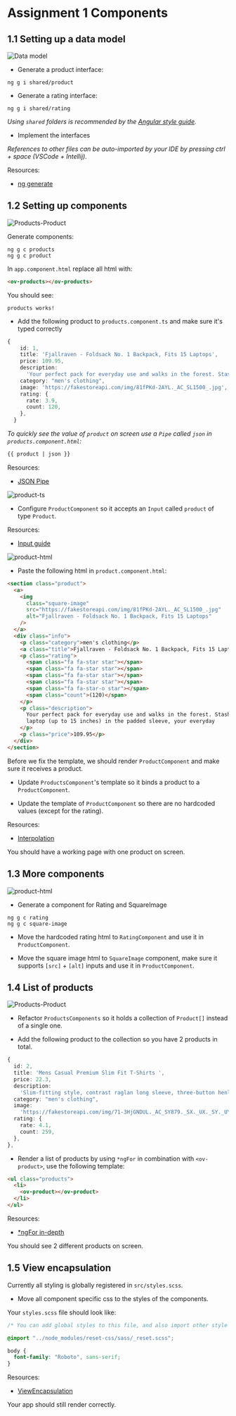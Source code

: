 # Assignment 1 Components

## 1.1 Setting up a data model

![Data model](../assets/data-model.png)

- Generate a product interface:

```
ng g i shared/product
```

- Generate a rating interface:

```
ng g i shared/rating
```

_Using `shared` folders is recommended by the [Angular style guide](https://angular.io/guide/styleguide#overall-structural-guidelines)._

- Implement the interfaces

_References to other files can be auto-imported by your IDE by pressing ctrl + space (VSCode + Intellij)._

Resources:
- [ng generate](https://angular.io/cli/generate)

## 1.2 Setting up components

![Products-Product](../assets/products-product.png)

Generate components:

```
ng g c products
ng g c product
```

In `app.component.html` replace all html with:

```html
<ov-products></ov-products>
```

You should see:
```
products works!
```

- Add the following product to `products.component.ts` and make sure it's typed correctly

```typescript
{
    id: 1,
    title: 'Fjallraven - Foldsack No. 1 Backpack, Fits 15 Laptops',
    price: 109.95,
    description:
      'Your perfect pack for everyday use and walks in the forest. Stash your laptop (up to 15 inches) in the padded sleeve, your everyday',
    category: "men's clothing",
    image: 'https://fakestoreapi.com/img/81fPKd-2AYL._AC_SL1500_.jpg',
    rating: {
      rate: 3.9,
      count: 120,
    },
  }
```

_To quickly see the value of `product` on screen use a `Pipe` called `json` in `products.component.html`:_

```html
{{ product | json }}
```

Resources:
- [JSON Pipe](https://angular.io/api/common/JsonPipe)

![product-ts](../assets/product-ts.png)

- Configure `ProductComponent` so it accepts an `Input` called `product` of type `Product`.

Resources:
- [Input guide](https://angular.io/guide/inputs-outputs)

![product-html](../assets/product-plain-html.png)

- Paste the following html in `product.component.html`:

```html
<section class="product">
  <a>
    <img
      class="square-image"
      src="https://fakestoreapi.com/img/81fPKd-2AYL._AC_SL1500_.jpg"
      alt="Fjallraven - Foldsack No. 1 Backpack, Fits 15 Laptops"
    />
  </a>
  <div class="info">
    <p class="category">men's clothing</p>
    <a class="title">Fjallraven - Foldsack No. 1 Backpack, Fits 15 Laptops</a>
    <p class="rating">
      <span class="fa fa-star star"></span>
      <span class="fa fa-star star"></span>
      <span class="fa fa-star star"></span>
      <span class="fa fa-star star"></span>
      <span class="fa fa-star-o star"></span>
      <span class="count">(120)</span>
    </p>
    <p class="description">
      Your perfect pack for everyday use and walks in the forest. Stash your
      laptop (up to 15 inches) in the padded sleeve, your everyday
    </p>
    <p class="price">109.95</p>
  </div>
</section>
```

Before we fix the template, we should render `ProductComponent` and make sure it receives a product.

- Update `ProductsComponent`'s template so it binds a product to a `ProductComponent`.

- Update the template of `ProductComponent` so there are no hardcoded values (except for the rating).

Resources:
- [Interpolation](https://angular.io/guide/interpolation)

You should have a working page with one product on screen.

## 1.3 More components

![product-html](../assets/product-html-components.png)

- Generate a component for Rating and SquareImage
```
ng g c rating
ng g c square-image
```

- Move the hardcoded rating html to `RatingComponent` and use it in `ProductComponent`.

- Move the square image html to `SquareImage` component, make sure it supports `[src]` + `[alt]` inputs
 and use it in `ProductComponent`.

## 1.4 List of products

![Products-Product](../assets/products-product.png)

- Refactor `ProductsComponents` so it holds a collection of `Product[]` instead of a single one.

- Add the following product to the collection so you have 2 products in total.

```typescript
{
  id: 2,
  title: 'Mens Casual Premium Slim Fit T-Shirts ',
  price: 22.3,
  description:
    'Slim-fitting style, contrast raglan long sleeve, three-button henley placket, light weight & soft fabric for breathable and comfortable wearing. And Solid stitched shirts with round neck made for durability and a great fit for casual fashion wear and diehard baseball fans. The Henley style round neckline includes a three-button placket.',
  category: "men's clothing",
  image:
    'https://fakestoreapi.com/img/71-3HjGNDUL._AC_SY879._SX._UX._SY._UY_.jpg',
  rating: {
    rate: 4.1,
    count: 259,
  },
},
```


- Render a list of products by using `*ngFor` in combination with `<ov-product>`, use the following template:

```html
<ul class="products">
  <li>
    <ov-product></ov-product>
  </li>
</ul>
```

Resources:
- [*ngFor in-depth](https://blog.angular-university.io/angular-2-ngfor/)

You should see 2 different products on screen.

## 1.5 View encapsulation
Currently all styling is globally registered in `src/styles.scss`.

- Move all component specific css to the styles of the components.

Your `styles.scss` file should look like:

```scss
/* You can add global styles to this file, and also import other style files */

@import "../node_modules/reset-css/sass/_reset.scss";

body {
  font-family: "Roboto", sans-serif;
}
```

Resources:
- [ViewEncapsulation](https://angular.io/guide/view-encapsulation)

Your app should still render correctly.
